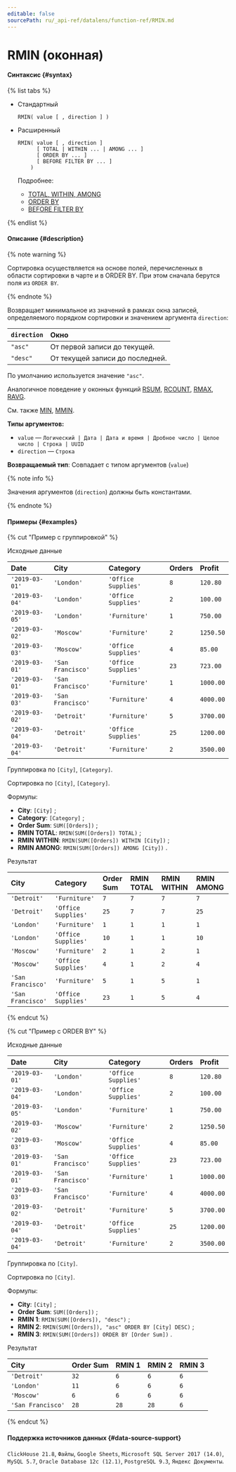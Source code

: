 ```yaml
---
editable: false
sourcePath: ru/_api-ref/datalens/function-ref/RMIN.md
---
```


# RMIN (оконная)



#### Синтаксис {#syntax}

{% list tabs %}

- Стандартный

  ```
  RMIN( value [ , direction ] )
  ```

- Расширенный

  ```
  RMIN( value [ , direction ]
        [ TOTAL | WITHIN ... | AMONG ... ]
        [ ORDER BY ... ]
        [ BEFORE FILTER BY ... ]
      )
  ```

  Подробнее:
  - [TOTAL, WITHIN, AMONG](window-functions.md#syntax-grouping)
  - [ORDER BY](window-functions.md#syntax-order-by)
  - [BEFORE FILTER BY](window-functions.md#syntax-before-filter-by)

{% endlist %}

#### Описание {#description}

{% note warning %}

Сортировка осуществляется на основе полей, перечисленных в области сортировки в чарте и в ORDER BY. При этом сначала берутся поля из `ORDER BY`.

{% endnote %}

Возвращает минимальное из значений в рамках окна записей, определяемого порядком сортировки и значением аргумента `direction`:

| `direction`   | Окно                            |
|:--------------|:--------------------------------|
| `"asc"`       | От первой записи до текущей.    |
| `"desc"`      | От текущей записи до последней. |

По умолчанию используется значение `"asc"`.


Аналогичное поведение у оконных функций [RSUM](RSUM.md), [RCOUNT](RCOUNT.md), [RMAX](RMAX.md), [RAVG](RAVG.md).

См. также [MIN](MIN.md), [MMIN](MMIN.md).

**Типы аргументов:**
- `value` — `Логический | Дата | Дата и время | Дробное число | Целое число | Строка | UUID`
- `direction` — `Строка`


**Возвращаемый тип**: Совпадает с типом аргументов (`value`)

{% note info %}

Значения аргументов (`direction`) должны быть константами.

{% endnote %}


#### Примеры {#examples}

{% cut "Пример с группировкой" %}


Исходные данные

| **Date**       | **City**          | **Category**        | **Orders**   | **Profit**   |
|:---------------|:------------------|:--------------------|:-------------|:-------------|
| `'2019-03-01'` | `'London'`        | `'Office Supplies'` | `8`          | `120.80`     |
| `'2019-03-04'` | `'London'`        | `'Office Supplies'` | `2`          | `100.00`     |
| `'2019-03-05'` | `'London'`        | `'Furniture'`       | `1`          | `750.00`     |
| `'2019-03-02'` | `'Moscow'`        | `'Furniture'`       | `2`          | `1250.50`    |
| `'2019-03-03'` | `'Moscow'`        | `'Office Supplies'` | `4`          | `85.00`      |
| `'2019-03-01'` | `'San Francisco'` | `'Office Supplies'` | `23`         | `723.00`     |
| `'2019-03-01'` | `'San Francisco'` | `'Furniture'`       | `1`          | `1000.00`    |
| `'2019-03-03'` | `'San Francisco'` | `'Furniture'`       | `4`          | `4000.00`    |
| `'2019-03-02'` | `'Detroit'`       | `'Furniture'`       | `5`          | `3700.00`    |
| `'2019-03-04'` | `'Detroit'`       | `'Office Supplies'` | `25`         | `1200.00`    |
| `'2019-03-04'` | `'Detroit'`       | `'Furniture'`       | `2`          | `3500.00`    |

Группировка по `[City]`, `[Category]`.

Сортировка по `[City]`, `[Category]`.

Формулы:

- **City**: `[City]` ;
- **Category**: `[Category]` ;
- **Order Sum**: `SUM([Orders])` ;
- **RMIN TOTAL**: `RMIN(SUM([Orders]) TOTAL)` ;
- **RMIN WITHIN**: `RMIN(SUM([Orders]) WITHIN [City])` ;
- **RMIN AMONG**: `RMIN(SUM([Orders]) AMONG [City])` .


Результат

| **City**          | **Category**        | **Order Sum**   | **RMIN TOTAL**   | **RMIN WITHIN**   | **RMIN AMONG**   |
|:------------------|:--------------------|:----------------|:-----------------|:------------------|:-----------------|
| `'Detroit'`       | `'Furniture'`       | `7`             | `7`              | `7`               | `7`              |
| `'Detroit'`       | `'Office Supplies'` | `25`            | `7`              | `7`               | `25`             |
| `'London'`        | `'Furniture'`       | `1`             | `1`              | `1`               | `1`              |
| `'London'`        | `'Office Supplies'` | `10`            | `1`              | `1`               | `10`             |
| `'Moscow'`        | `'Furniture'`       | `2`             | `1`              | `2`               | `1`              |
| `'Moscow'`        | `'Office Supplies'` | `4`             | `1`              | `2`               | `4`              |
| `'San Francisco'` | `'Furniture'`       | `5`             | `1`              | `5`               | `1`              |
| `'San Francisco'` | `'Office Supplies'` | `23`            | `1`              | `5`               | `4`              |

{% endcut %}

{% cut "Пример с ORDER BY" %}


Исходные данные

| **Date**       | **City**          | **Category**        | **Orders**   | **Profit**   |
|:---------------|:------------------|:--------------------|:-------------|:-------------|
| `'2019-03-01'` | `'London'`        | `'Office Supplies'` | `8`          | `120.80`     |
| `'2019-03-04'` | `'London'`        | `'Office Supplies'` | `2`          | `100.00`     |
| `'2019-03-05'` | `'London'`        | `'Furniture'`       | `1`          | `750.00`     |
| `'2019-03-02'` | `'Moscow'`        | `'Furniture'`       | `2`          | `1250.50`    |
| `'2019-03-03'` | `'Moscow'`        | `'Office Supplies'` | `4`          | `85.00`      |
| `'2019-03-01'` | `'San Francisco'` | `'Office Supplies'` | `23`         | `723.00`     |
| `'2019-03-01'` | `'San Francisco'` | `'Furniture'`       | `1`          | `1000.00`    |
| `'2019-03-03'` | `'San Francisco'` | `'Furniture'`       | `4`          | `4000.00`    |
| `'2019-03-02'` | `'Detroit'`       | `'Furniture'`       | `5`          | `3700.00`    |
| `'2019-03-04'` | `'Detroit'`       | `'Office Supplies'` | `25`         | `1200.00`    |
| `'2019-03-04'` | `'Detroit'`       | `'Furniture'`       | `2`          | `3500.00`    |

Группировка по `[City]`.

Сортировка по `[City]`.

Формулы:

- **City**: `[City]` ;
- **Order Sum**: `SUM([Orders])` ;
- **RMIN 1**: `RMIN(SUM([Orders]), "desc")` ;
- **RMIN 2**: `RMIN(SUM([Orders]), "asc" ORDER BY [City] DESC)` ;
- **RMIN 3**: `RMIN(SUM([Orders]) ORDER BY [Order Sum])` .


Результат

| **City**          | **Order Sum**   | **RMIN 1**   | **RMIN 2**   | **RMIN 3**   |
|:------------------|:----------------|:-------------|:-------------|:-------------|
| `'Detroit'`       | `32`            | `6`          | `6`          | `6`          |
| `'London'`        | `11`            | `6`          | `6`          | `6`          |
| `'Moscow'`        | `6`             | `6`          | `6`          | `6`          |
| `'San Francisco'` | `28`            | `28`         | `28`         | `6`          |

{% endcut %}


#### Поддержка источников данных {#data-source-support}

`ClickHouse 21.8`, `Файлы`, `Google Sheets`, `Microsoft SQL Server 2017 (14.0)`, `MySQL 5.7`, `Oracle Database 12c (12.1)`, `PostgreSQL 9.3`, `Яндекс Документы`.
